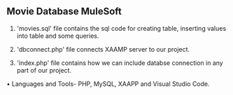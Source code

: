 ## Movie Database MuleSoft

1. 'movies.sql' file contains the sql code for creating table, inserting values into table and some queries.

2. 'dbconnect.php' file connects XAAMP server to our project.

3. 'index.php' file contains how we can include databse connection in any part of our project.

• Languages and Tools- PHP, MySQL, XAAPP and Visual Studio Code.<br/><br/>
<!-- <img src="https://user-images.githubusercontent.com/53591334/129520678-8c889c67-f0b8-4f7e-bd3a-fa7fbc0fa883.jpeg" width="300" height="550" />&nbsp;&nbsp;&nbsp;&nbsp;&nbsp;&nbsp;
<img src="https://user-images.githubusercontent.com/53591334/129520728-44180a86-d8f3-4982-b921-8ece8258d214.jpeg" width="300" height="550" />&nbsp;&nbsp;&nbsp;&nbsp;&nbsp;&nbsp;<br/><br/>
<img src="https://user-images.githubusercontent.com/53591334/129520755-4b9019d6-2886-48e0-b7ce-a947a8a0bb29.jpeg" width="300" height="550" />&nbsp;&nbsp;&nbsp;&nbsp;&nbsp;&nbsp;
<img src="https://user-images.githubusercontent.com/53591334/129520771-9ae496c9-e27f-44cd-b23b-aa725cde74b8.jpeg" width="300" height="550" /> -->


